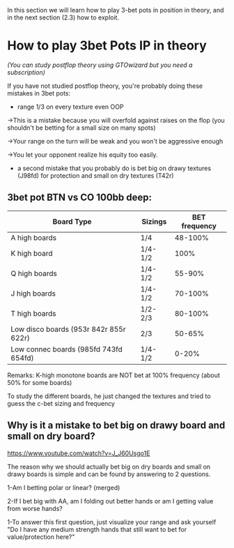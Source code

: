 In this section we will learn how to play 3-bet pots in position in theory, and in the next section (2.3) how to exploit.

# How to play 3bet Pots IP in theory

_(You can study postflop theory using GTOwizard but you need a subscription)_

If you have not studied postflop theory, you're probably doing these mistakes in 3bet pots:

- range 1/3 on every texture even OOP

→This is a mistake because you will overfold against raises on the flop (you shouldn't be betting for a small size on many spots)

→Your range on the turn will be weak and you won't be aggressive enough

→You let your opponent realize his equity too easily.

- a second mistake that you probably do is bet big on drawy textures (J98fd) for protection and small on dry textures (T42r)

## 3bet pot BTN vs CO 100bb deep:

| Board Type                             | Sizings | BET frequency |
| -------------------------------------- | ------- | ------------- |
| A high boards                          | 1/4     | 48-100%       |
| K high board                           | 1/4-1/2 | 100%          |
| Q high boards                          | 1/4-1/2 | 55-90%        |
| J high boards                          | 1/4-1/2 | 70-100%       |
| T high boards                          | 1/2-2/3 | 80-100%       |
| Low disco boards (953r 842r 855r 622r) | 2/3     | 50-65%        |
| Low connec boards (985fd 743fd 654fd)  | 1/4-1/2 | 0-20%         |
Remarks:
K-high monotone boards are NOT bet at 100% frequency (about 50% for some boards)


To study the different boards, he just changed the textures and tried to guess the c-bet sizing and frequency

## Why is it a mistake to bet big on drawy board and small on dry board?

https://www.youtube.com/watch?v=J_J60Usgo1E

The reason why we should actually bet big on dry boards and small on drawy boards is simple and can be found by answering to 2 questions.

1-Am I betting polar or linear? (merged)

2-If I bet big with AA, am I folding out better hands or am I getting value from worse hands?

1-To answer this first question, just visualize your range and ask yourself "Do I have any medium strength hands that still want to bet for value/protection here?"